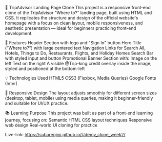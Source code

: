 🧳 TripAdvisor Landing Page Clone
This project is a responsive front-end clone of the TripAdvisor "Where to?" landing page, built using HTML and CSS. It replicates the structure and design of the official website's homepage with a focus on clean layout, mobile responsiveness, and aesthetic presentation — ideal for beginners practicing front-end development.

🚀 Features
Header Section with logo and "Sign In" button
Hero Title (“Where to?”) with large centered text
Navigation Links for Search All, Hotels, Things to Do, Restaurants, Flights, and Holiday Homes
Search Bar with styled input and button
Promotional Banner Section with:
Image on the left
Text on the right
A visible @Trip-king credit overlay inside the image, styled and positioned at the bottom-left

💡 Technologies Used
HTML5
CSS3 (Flexbox, Media Queries)
Google Fonts (Inter)

📱 Responsive Design
The layout adjusts smoothly for different screen sizes (desktop, tablet, mobile) using media queries, making it beginner-friendly and suitable for UI/UX practice.

📚 Learning Purpose
This project was built as part of a front-end learning journey, focusing on:
Semantic HTML
CSS layout techniques
Responsive web design
Real-world UI cloning for practice

Live-link: https://subarenjini.github.io/Udemy_clone_week2/

